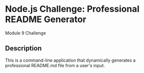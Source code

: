 # Node.js Challenge: Professional README Generator
Module 9 Challenge
## Description
This is a command-line application that dynamically generates a professional README.md file from a user's input.